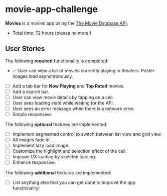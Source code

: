 # movie-app-challenge

**Movies** is a movies app using the [The Movie Database API](https://developers.themoviedb.org/3).

- Total time: 72 hours (please no more!)

## User Stories

The following **required** functionality is completed:

- ✅ User can view a list of movies currently playing in theaters. Poster images load asynchronously.
- [ ] Add a tab bar for **Now Playing** and **Top Rated** movies.
- [ ] Add a search bar.
- [ ] User can view movie details by tapping on a cell.
- [ ] User sees loading state while waiting for the API.
- [ ] User sees an error message when there is a network error.
- [ ] Simple responsive.

The following **optional** features are implemented:

- [ ] Implement segmented control to switch between list view and grid view.
- [ ] All images fade in.
- [ ] Implement lazy load image.
- [ ] Customize the highlight and selection effect of the cell.
- [ ] Improve UX loading by skeleton loading.
- [ ] Enhance responsive.

The following **additional** features are implemented:

- [ ] List anything else that you can get done to improve the app functionality!
